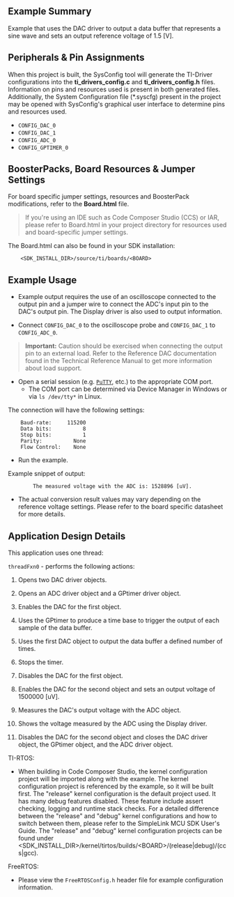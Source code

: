 ## Example Summary

Example that uses the DAC driver to output a data buffer that represents
a sine wave and sets an output reference voltage of 1.5 [V].

## Peripherals & Pin Assignments

When this project is built, the SysConfig tool will generate the TI-Driver
configurations into the __ti_drivers_config.c__ and __ti_drivers_config.h__
files. Information on pins and resources used is present in both generated
files. Additionally, the System Configuration file (\*.syscfg) present in the
project may be opened with SysConfig's graphical user interface to determine
pins and resources used.

* `CONFIG_DAC_0`
* `CONFIG_DAC_1`
* `CONFIG_ADC_0`
* `CONFIG_GPTIMER_0`

## BoosterPacks, Board Resources & Jumper Settings

For board specific jumper settings, resources and BoosterPack modifications,
refer to the __Board.html__ file.

> If you're using an IDE such as Code Composer Studio (CCS) or IAR, please
refer to Board.html in your project directory for resources used and
board-specific jumper settings.

The Board.html can also be found in your SDK installation:

        <SDK_INSTALL_DIR>/source/ti/boards/<BOARD>


## Example Usage

* Example output requires the use of an oscilloscope connected to the output
pin and a jumper wire to connect the ADC's input pin to the DAC's output pin.
The Display driver is also used to output information.

* Connect `CONFIG_DAC_0` to the oscilloscope probe and `CONFIG_DAC_1` to
`CONFIG_ADC_0`.

>__Important:__ Caution should be exercised when connecting the output pin to an
external load. Refer to the Reference DAC documentation found in the Technical
Reference Manual to get more information about load support.

* Open a serial session (e.g. [`PuTTY`](http://www.putty.org/ "PuTTY's
Homepage"), etc.) to the appropriate COM port.
    * The COM port can be determined via Device Manager in Windows or via
`ls /dev/tty*` in Linux.

The connection will have the following settings:
```
    Baud-rate:     115200
    Data bits:          8
    Stop bits:          1
    Parity:          None
    Flow Control:    None
```

* Run the example.

Example snippet of output:
```
        The measured voltage with the ADC is: 1528896 [uV].
```

* The actual conversion result values may vary depending on the reference
voltage settings. Please refer to the board specific datasheet for more details.

## Application Design Details

This application uses one thread:

`threadFxn0` - performs the following actions:

1. Opens two DAC driver objects.

2. Opens an ADC driver object and a GPtimer driver object.

3. Enables the DAC for the first object.

4. Uses the GPtimer to produce a time base to trigger the output of each sample of the data buffer.

5. Uses the first DAC object to output the data buffer a defined number of times.

6. Stops the timer.

7. Disables the DAC for the first object.

8. Enables the DAC for the second object and sets an output voltage of 1500000 [uV].

9. Measures the DAC's output voltage with the ADC object.

10. Shows the voltage measured by the ADC using the Display driver.

11. Disables the DAC for the second object and closes the DAC driver object, the GPtimer object,
    and the ADC driver object.

TI-RTOS:

* When building in Code Composer Studio, the kernel configuration project will
be imported along with the example. The kernel configuration project is
referenced by the example, so it will be built first. The "release" kernel
configuration is the default project used. It has many debug features disabled.
These feature include assert checking, logging and runtime stack checks. For a
detailed difference between the "release" and "debug" kernel configurations and
how to switch between them, please refer to the SimpleLink MCU SDK User's
Guide. The "release" and "debug" kernel configuration projects can be found
under &lt;SDK_INSTALL_DIR&gt;/kernel/tirtos/builds/&lt;BOARD&gt;/(release|debug)/(ccs|gcc).

FreeRTOS:

* Please view the `FreeRTOSConfig.h` header file for example configuration
information.